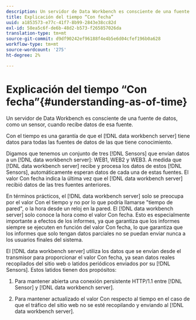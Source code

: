 ```yaml
---
description: Un servidor de Data Workbench es consciente de una fuente de datos, como un sensor, cuando recibe datos de esa fuente.
title: Explicación del tiempo “Con fecha”
uuid: a1853573-e77c-41f7-8b99-2843e38cc82d
exl-id: 58ea5c6f-de6b-48d2-b573-f265857026da
translation-type: tm+mt
source-git-commit: d9df90242ef96188f4e4b5e6d04cfef196b0a628
workflow-type: tm+mt
source-wordcount: '275'
ht-degree: 2%

---
```


# Explicación del tiempo “Con fecha”{#understanding-as-of-time}

Un servidor de Data Workbench es consciente de una fuente de datos, como un sensor, cuando recibe datos de esa fuente.

Con el tiempo es una garantía de que el [!DNL data workbench server] tiene datos para todas las fuentes de datos de las que tiene conocimiento.

Digamos que tenemos un conjunto de tres [!DNL Sensors] que envían datos a un [!DNL data workbench server]: WEB1, WEB2 y WEB3. A medida que [!DNL data workbench server] recibe y procesa los datos de estos [!DNL Sensors], automáticamente esperan datos de cada una de estas fuentes. El valor Con fecha indica la última vez que el [!DNL data workbench server] recibió datos de las tres fuentes anteriores.

En términos prácticos, el [!DNL data workbench server] solo se preocupa por el valor Con el tiempo y no por lo que podría llamarse &quot;tiempo de pared&quot;, o la hora desde un reloj en la pared. El [!DNL data workbench server] solo conoce la hora como el valor Con fecha. Esto es especialmente importante a efectos de los informes, ya que garantiza que los informes siempre se ejecuten en función del valor Con fecha, lo que garantiza que los informes que solo tengan datos parciales no se puedan enviar nunca a los usuarios finales del sistema.

El [!DNL data workbench server] utiliza los datos que se envían desde el transmisor para proporcionar el valor Con fecha, ya sean datos reales recopilados del sitio web o latidos periódicos enviados por su [!DNL Sensors]. Estos latidos tienen dos propósitos:

1. Para mantener abierta una conexión persistente HTTP/1.1 entre [!DNL Sensor] y [!DNL data workbench server].

1. Para mantener actualizado el valor Con respecto al tiempo en el caso de que el tráfico del sitio web no se esté recopilando y enviando al [!DNL data workbench server].
